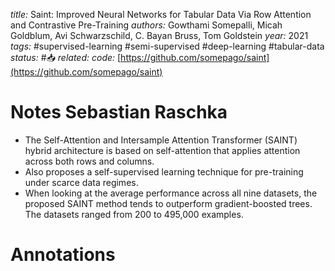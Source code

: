 *title:* Saint: Improved Neural Networks for Tabular Data Via Row Attention and Contrastive Pre-Training
*authors:* Gowthami Somepalli, Micah Goldblum, Avi Schwarzschild, C. Bayan Bruss, Tom Goldstein
*year:* 2021
*tags:* #supervised-learning #semi-supervised #deep-learning #tabular-data 
*status:* #📥
*related:*
*code:* [https://github.com/somepago/saint](https://github.com/somepago/saint)
# Notes Sebastian Raschka
-   The Self-Attention and Intersample Attention Transformer (SAINT) hybrid architecture is based on self-attention that applies attention across both rows and columns.
-   Also proposes a self-supervised learning technique for pre-training under scarce data regimes.
-   When looking at the average performance across all nine datasets, the proposed SAINT method tends to outperform gradient-boosted trees. The datasets ranged from 200 to 495,000 examples.
# Annotations